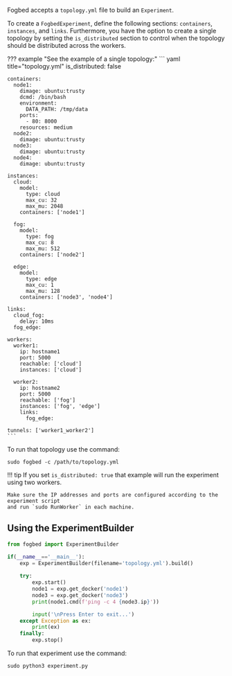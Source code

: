 Fogbed accepts a `topology.yml` file to build an `Experiment`.

To create a `FogbedExperiment`, define the following sections: `containers`, `instances`, and `links`. Furthermore, you have the option to create a single topology by setting the `is_distributed` section to control when the topology should be distributed across the workers.

??? example "See the example of a single topology:"
    ``` yaml title="topology.yml"
    is_distributed: false

    containers:
      node1:
        dimage: ubuntu:trusty
        dcmd: /bin/bash
        environment:
          DATA_PATH: /tmp/data
        ports:
          - 80: 8000
        resources: medium
      node2:
        dimage: ubuntu:trusty
      node3:
        dimage: ubuntu:trusty
      node4:
        dimage: ubuntu:trusty

    instances:
      cloud:
        model: 
          type: cloud
          max_cu: 32
          max_mu: 2048
        containers: ['node1']
          
      fog:
        model: 
          type: fog
          max_cu: 8
          max_mu: 512
        containers: ['node2']
      
      edge:
        model: 
          type: edge
          max_cu: 1
          max_mu: 128
        containers: ['node3', 'node4']

    links:
      cloud_fog: 
        delay: 10ms
      fog_edge: 

    workers:
      worker1:
        ip: hostname1
        port: 5000
        reachable: ['cloud']
        instances: ['cloud']
      
      worker2:
        ip: hostname2
        port: 5000
        reachable: ['fog']
        instances: ['fog', 'edge']
        links:
          fog_edge:

    tunnels: ['worker1_worker2']
    ```

To run that topology use the command:
```
sudo fogbed -c /path/to/topology.yml
```

!!! tip
    If you set `is_distributed: true` that example will run the experiment using two workers.

    Make sure the IP addresses and ports are configured according to the experiment script
    and run `sudo RunWorker` in each machine.

## Using the ExperimentBuilder
```py title="experiment.py"
from fogbed import ExperimentBuilder

if(__name__=='__main__'):
    exp = ExperimentBuilder(filename='topology.yml').build()
        
    try:
        exp.start()
        node1 = exp.get_docker('node1')
        node3 = exp.get_docker('node3')
        print(node1.cmd(f'ping -c 4 {node3.ip}'))

        input('\nPress Enter to exit...')
    except Exception as ex:
        print(ex)
    finally:
        exp.stop()
```

To run that experiment use the command:
```
sudo python3 experiment.py
```